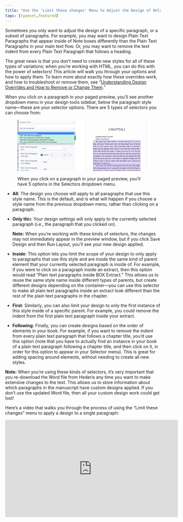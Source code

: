 ```yaml
---
title: "Use the 'Limit these changes' Menu to Adjust the Design of Only Certain Paragraphs or Elements"
tags: [typeset,featured]
---
```

 
<html><body><section data-type="chapter" class="hsecchapter" data-hederis-type="hsecchapter" id="selectors" data-pi-attrs="id: selectors; data-tags: typeset,featured;" role="doc-chapter" data-tags="typeset,featured" data-author-name=" " data-book-title=" " title="Use the &#8220;Limit these changes&#8221; Menu to Adjust the Design of Only Certain Paragraphs or Elements"><p class="hblkp" data-hederis-type="hblkp" id="pjeEpsNie">Sometimes you only want to adjust the design of a specific paragraph, or a subset of paragraphs. For example, you may want to design Plain Text Paragraphs that appear inside of Note boxes differently than the Plain Text Paragraphs in your main text flow. Or, you may want to remove the text indent from every Plain Text Paragraph that follows a heading. </p><p class="hblkp" data-hederis-type="hblkp" id="p05JLfC6W">The great news is that you don&#8217;t need to create new styles for all of these types of variations; when you&#8217;re working with HTML, you can do this with the power of selectors! This article will walk you through your options and how to apply them. To learn more about exactly how these overrides work, and how to troubleshoot or remove them, see &#8220;<a href="{% link _docs/design-settings-and-inheritance.md %}" data-hederis-type="hspana" id="pQxO07Bj3"><span class="Hyperlink" data-hederis-type="hspnspan" id="pJQxf0Y2B">Understanding Design Overrides and How to Remove or Change Them</span></a>.&#8221;</p><p class="hblkp" data-hederis-type="hblkp" id="pJwwpTHbl">When you click on a paragraph in your paged preview, you&#8217;ll see another dropdown menu in your design tools sidebar, below the paragraph style name&#8212;these are your selector options. There are 5 types of selectors you can choose from:</p><figure class="hwprfig" data-hederis-type="hwprfig" id="psHyJJImK"><img data-hederis-type="hblkimg" class="hblkimg" id="p3xC9UTqy" src="/images/selectors.png" data-img-src="/images/selectors.png"/><p class="hblkcaption" data-hederis-type="hblkcaption" id="peXImuPcU">When you click on a paragraph in your paged preview, you&#8217;ll have 5 options in the Selectors dropdown menu.</p></figure><ul class="hwprbulletlist" data-hederis-type="hwprbulletlist" id="plMcDBtwM"><li class="hblkuli" data-hederis-type="hblkuli" id="lijb47AtRM"><p class="hblkuli" data-hederis-type="hblklip" id="pzFQMXXMg"><strong data-hederis-type="hspanstrong" id="plmy1MY8B">All</strong>: The design you choose will apply to all paragraphs that use this style name. This is the default, and is what will happen if you choose a style name from the previous dropdown menu, rather than clicking on a paragraph.</p></li><li class="hblkuli" data-hederis-type="hblkuli" id="liyjk5ggd3"><p class="hblkuli" data-hederis-type="hblklip" id="p2JejeIsq"><strong class="hspanstrong" data-hederis-type="hspanstrong" id="pKW5ElhoA">Only thi</strong>s: Your design settings will only apply to the currently selected paragraph (i.e., the paragraph that you clicked on). </p><aside class="hwprbox box" data-hederis-type="hwprbox" id="p5MbeMbi2" data-type="sidebar"><p class="hblkp" data-hederis-type="hblkp" id="pWttTqz23"><strong class="hspanstrong" data-hederis-type="hspanstrong" id="pj2buvWHF">Note:</strong> When you&#8217;re working with these kinds of selectors, the changes may not immediately appear in the preview window, but if you click Save Design and then Run Layout, you&#8217;ll see your new design applied.</p></aside></li><li class="hblkuli" data-hederis-type="hblkuli" id="liIouYA8bE"><p class="hblkuli" data-hederis-type="hblklip" id="p9VZKRMOW"><strong class="hspanstrong" data-hederis-type="hspanstrong" id="pI5ZNS0P6">Inside</strong>: This option lets you limit the scope of your design to only apply to paragraphs that use this style and are inside the same kind of parent element that your currently selected paragraph is inside of. For example, if you were to click on a paragraph inside an extract, then this option would read &#8220;Plain text paragraphs inside BOX Extract.&#8221; This allows us to reuse the same style name inside different types of parents, but create different designs depending on the container&#8212;you can use this selector to make all plain text paragraphs inside an extract look different than the rest of the plain text paragraphs in the chapter.</p></li><li class="hblkuli" data-hederis-type="hblkuli" id="li7WJplbrb"><p class="hblkuli" data-hederis-type="hblklip" id="p8QtCrpf0"><strong class="hspanstrong" data-hederis-type="hspanstrong" id="p8c0cP084">First</strong>: Similarly, you can also limit your design to only the first instance of this style inside of a specific parent. For example, you could remove the indent from the first plain text paragraph inside your extract.</p></li><li class="hblkuli" data-hederis-type="hblkuli" id="li6Kv1lILd"><p class="hblkuli" data-hederis-type="hblklip" id="pLv8SwYYc"><strong class="hspanstrong" data-hederis-type="hspanstrong" id="pqqfUihGz">Following</strong>: Finally, you can create designs based on the order of elements in your book. For example, if you want to remove the indent from every plain text paragraph that follows a chapter title, you&#8217;d use this option (note that you have to actually find an instance in your book of a plain text paragraph following a chapter title, and then click on it, in order for this option to appear in your Selector menu). This is great for adding spacing around elements, without needing to create all new styles.</p></li></ul><aside class="hwprbox box" data-hederis-type="hwprbox" id="pA4o0X5EH" data-type="sidebar"><p class="hblkp" data-hederis-type="hblkp" id="pYVn3uNwo"><strong class="hspanstrong" data-hederis-type="hspanstrong" id="pPR98YxOu">Note:</strong> When you&#8217;re using these kinds of selectors, it&#8217;s very important that you re-download the Word file from Hederis any time you want to make extensive changes to the text. This allows us to store information about which paragraphs in the manuscript have custom designs applied. If you don&#8217;t use the updated Word file, then all your custom design work could get lost!</p></aside><p class="hblkp" data-hederis-type="hblkp" id="pHH3zSI1p">Here&#8217;s a video that walks you through the process of using the &#8220;Limit these changes&#8221; menu to apply a design to a single paragraph:</p><iframe width="560" height="315" src="https://www.youtube.com/embed/HrpE181HFd8" frameborder="0" allow="accelerometer;" autoplay="" clipboard-write="" encrypted-media="" gyroscope="" picture-in-picture="" allowfullscreen="" id="pDFF7wTnY"/><p data-embedded-html="true" id="p4YV4Hfx7">INTENTIONALLY BLANK</p></section></body></html>
